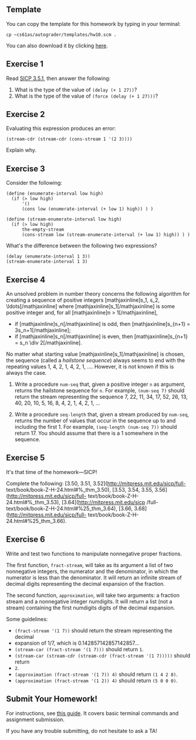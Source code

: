 ## Template

You can copy the template for this homework by typing in your terminal:

```    
cp ~cs61as/autograder/templates/hw10.scm .
``` 

You can also download it by clicking
[here](http://inst.eecs.berkeley.edu/~cs61as/templates/hw10.scm).

##  Exercise 1

Read [SICP 3.5.1](http://mitpress.mit.edu/sicp/full-text/book/book-Z-H-24.html#%_sec_3.5.1),
then answer the following:

1. What is the type of the value of `(delay (+ 1 27))`?
2. What is the type of the value of `(force (delay (+ 1 27)))`?

## Exercise 2

Evaluating this expression produces an error:

```
(stream-cdr (stream-cdr (cons-stream 1 '(2 3))))
```

Explain why.

## Exercise 3

Consider the following:
    
    (define (enumerate-interval low high) 
      (if (> low high) 
          '() 
          (cons low (enumerate-interval (+ low 1) high)) ) )
    
    (define (stream-enumerate-interval low high) 
      (if (> low high) 
          the-empty-stream 
          (cons-stream low (stream-enumerate-interval (+ low 1) high)) ) )
    
What's the difference between the following two expressions?
    
    (delay (enumerate-interval 1 3))
    (stream-enumerate-interval 1 3) 

## Exercise 4

An unsolved problem in number theory concerns the following algorithm for
creating a sequence of positive integers [mathjaxinline]s\_1, s\_2, \ldots[/mathjaxinline]
where [mathjaxinline]s\_1[/mathjaxinline] is some positive integer and,
for all [mathjaxinline]n > 1[/mathjaxinline],

* if [mathjaxinline]s\_n[/mathjaxinline] is odd, then [mathjaxinline]s\_{n+1} = 3s\_n+1[/mathjaxinline];
* if [mathjaxinline]s\_n[/mathjaxinline] is even, then [mathjaxinline]s\_{n+1} = s\_n \div 2[/mathjaxinline].

No matter what starting value [mathjaxinline]s\_1[/mathjaxinline] is chosen, the sequence (called a *hailstone sequence*)
always seems to end with
the repeating values 1, 4, 2, 1, 4, 2, 1, .... However, it is not known if this is always
the case.

1. Write a procedure `num-seq` that, given a positive integer `n` as argument,
returns the hailstone sequence for `n`. For
example, `(num-seq 7)` should return the stream representing the sequence 7,
22, 11, 34, 17, 52, 26, 13, 40, 20, 10, 5, 16, 8, 4, 2, 1, 4, 2, 1, ...

2. Write a procedure `seq-length` that, given a stream produced by `num-seq`,
returns the number of values that occur in the sequence up to and including
the first 1. For example, `(seq-length (num-seq 7))` should return 17. You
should assume that there is a 1 somewhere in the sequence.

## Exercise 5

It's that time of the homework&mdash;SICP!

Complete the following: [3.50, 3.51,
3.52](http://mitpress.mit.edu/sicp/full-
text/book/book-Z-H-24.html#%_thm_3.50), [3.53, 3.54, 3.55,
3.56](http://mitpress.mit.edu/sicp/full-
text/book/book-Z-H-24.html#%_thm_3.53), [3.64](http://mitpress.mit.edu/sicp
/full-text/book/book-Z-H-24.html#%25_thm_3.64), [3.66,
3.68](http://mitpress.mit.edu/sicp/full-
text/book/book-Z-H-24.html#%25_thm_3.66).

## Exercise 6

Write and test two functions to manipulate nonnegative proper fractions.

The
first function, `fract-stream`, will take as its argument a list of two
nonnegative integers, the numerator and the denominator, in which the
numerator is less than the denominator. It will return an infinite stream of
decimal digits representing the decimal expansion of the fraction.

The second
function, `approximation`, will take two arguments: a fraction stream and a
nonnegative integer numdigits. It will return a list (not a stream) containing
the first numdigits digits of the decimal expansion.

Some guidelines:

* `(fract-stream '(1 7))` should return the stream representing the decimal
* expansion of 1/7, which is 0.142857142857142857...
* `(stream-car (fract-stream '(1 7)))` should return `1`.
* `(stream-car (stream-cdr (stream-cdr (fract-stream '(1 7)))))` should return
* `2`.
* `(approximation (fract-stream '(1 7)) 4)` should return `(1 4 2 8)`.
* `(approximation (fract-stream '(1 2)) 4)` should return `(5 0 0 0)`.

## Submit Your Homework!

For instructions, see [this guide](../submit.html). It covers basic terminal commands and assignment submission.

If you have any trouble submitting, do not hesitate to ask a TA!



<!-- Ehhh

## CHALLENGE PROBLEMS

### Do this if you want to. This is NOT for credit.

## Exercise 7.

  
Do exercises [3.59 - 3.62](http://mitpress.mit.edu/sicp/full-
text/book/book-Z-H-24.html#%_thm_3.59).

## Exercise 8.

  
Consider this procedure:

`(define (hanoi-stream n)`

` (if (= n 0)`

` the-empty-stream`

` (stream-append (hanoi-stream (- n 1))`

` (cons-stream n (hanoi-stream (- n 1)))))) `

It generates finite streams; here are the first few values:

`(hanoi-stream 1) (1)`

` (hanoi-stream 2) (1 2 1)`

` (hanoi-stream 3) (1 2 1 3 1 2 1)`

` (hanoi-stream 4) (1 2 1 3 1 2 1 4 1 2 1 3 1 2 1) `

Notice that each of these starts with the same values as the one above it,
followed by some more values. There is no reason why this pattern can't be
continued to generate an infinite stream whose first 2n - 1 elements are
`(hanoi-stream n)`. Generate this stream.

## EXERCISE 9.

  
I type the following code into STk and get the given outputs. Assume `ints` is
the infinite stream of integers, starting from one.

`STk>(define foo (stream-map (lambda (x) (display x)) ints))`

1foo

STk>(show-stream foo 5)

23456(okay okay okay okay okay ...)

Why does this happen? Hint: it has to do with delaying and memoization.

# **DO NOT FORGET TO TURN IN YOUR HOMEWORK!**

-->